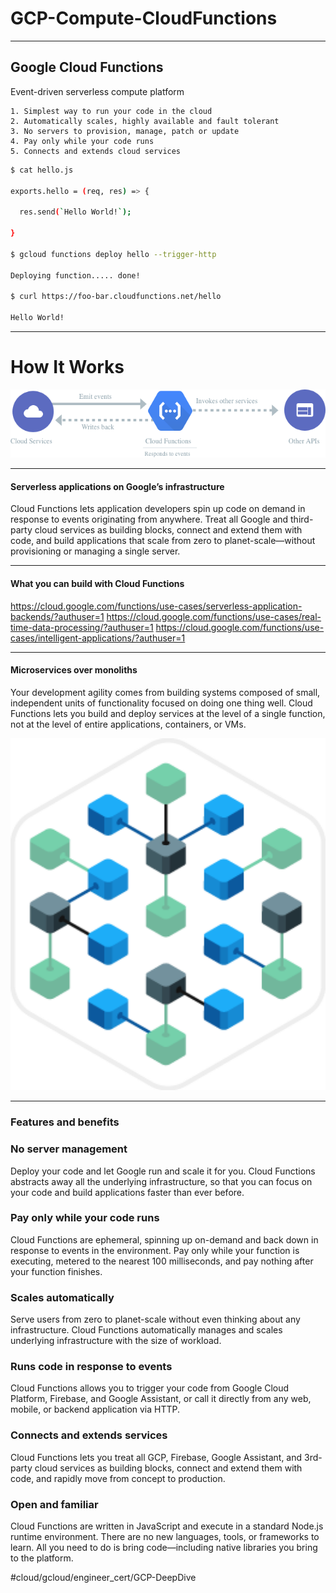 # GCP-Compute-CloudFunctions
- - - -
## Google Cloud Functions 
Event-driven serverless compute platform 


	1. Simplest way to run your code in the cloud
	2. Automatically scales, highly available and fault tolerant
	3. No servers to provision, manage, patch or update
	4. Pay only while your code runs
	5. Connects and extends cloud services

```bash
$ cat hello.js

exports.hello = (req, res) => {

  res.send(`Hello World!`); 

}

$ gcloud functions deploy hello --trigger-http

Deploying function..... done!

$ curl https://foo-bar.cloudfunctions.net/hello

Hello World!
```
- - - -

# How It Works
![](GCP-Compute-CloudFunctions/5CFE3B18-B4F2-486A-BFB5-FF0DFCD94D02.png)

- - - -

#### Serverless applications on Google’s infrastructure
Cloud Functions lets application developers spin up code on demand in response to events originating from anywhere. Treat all Google and third-party cloud services as building blocks, connect and extend them with code, and build applications that scale from zero to planet-scale—without provisioning or managing a single server.


- - - -
#### What you can build with Cloud Functions
https://cloud.google.com/functions/use-cases/serverless-application-backends/?authuser=1
https://cloud.google.com/functions/use-cases/real-time-data-processing/?authuser=1
https://cloud.google.com/functions/use-cases/intelligent-applications/?authuser=1
- - - -
#### Microservices over monoliths
Your development agility comes from building systems composed of small, independent units of functionality focused on doing one thing well. Cloud Functions lets you build and deploy services at the level of a single function, not at the level of entire applications, containers, or VMs.

![](GCP-Compute-CloudFunctions/E1CDC97D-310E-4999-8924-49BB9AA6756C.png)
- - - -
### Features and benefits

### No server management
Deploy your code and let Google run and scale it for you. Cloud Functions abstracts away all the underlying infrastructure, so that you can focus on your code and build applications faster than ever before.

### Pay only while your code runs
Cloud Functions are ephemeral, spinning up on-demand and back down in response to events in the environment. Pay only while your function is executing, metered to the nearest 100 milliseconds, and pay nothing after your function finishes.

### Scales automatically
Serve users from zero to planet-scale without even thinking about any infrastructure. Cloud Functions automatically manages and scales underlying infrastructure with the size of workload.

### Runs code in response to events
Cloud Functions allows you to trigger your code from Google Cloud Platform, Firebase, and Google Assistant, or call it directly from any web, mobile, or backend application via HTTP.

### Connects and extends services
Cloud Functions lets you treat all GCP, Firebase, Google Assistant, and 3rd-party cloud services as building blocks, connect and extend them with code, and rapidly move from concept to production.

### Open and familiar
Cloud Functions are written in JavaScript and execute in a standard Node.js runtime environment. There are no new languages, tools, or frameworks to learn. All you need to do is bring code—including native libraries you bring to the platform.




#cloud/gcloud/engineer_cert/GCP-DeepDive